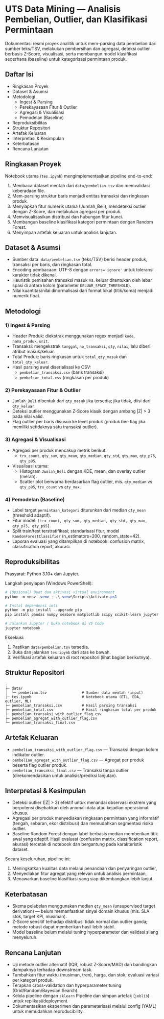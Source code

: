 # UTS Data Mining — Analisis Pembelian, Outlier, dan Klasifikasi Permintaan

Dokumentasi resmi proyek analitik untuk mem-parsing data pembelian dari sumber teks/TSV, melakukan pembersihan dan agregasi, deteksi outlier berbasis Z-Score, visualisasi, serta membangun model klasifikasi sederhana (baseline) untuk kategorisasi permintaan produk.

## Daftar Isi

- Ringkasan Proyek
- Dataset & Asumsi
- Metodologi
  - Ingest & Parsing
  - Perekayasaan Fitur & Outlier
  - Agregasi & Visualisasi
  - Pemodelan (Baseline)
- Reproduksibilitas
- Struktur Repositori
- Artefak Keluaran
- Interpretasi & Kesimpulan
- Keterbatasan
- Rencana Lanjutan

## Ringkasan Proyek

Notebook utama (`tes.ipynb`) mengimplementasikan pipeline end-to-end:

1) Membaca dataset mentah dari `data/pembelian.tsv` dan memvalidasi keberadaan file.
2) Mem-parsing struktur baris menjadi entitas transaksi dan ringkasan produk.
3) Menyiapkan fitur numerik utama (Jumlah_Beli), mendeteksi outlier dengan Z-Score, dan melakukan agregasi per produk.
4) Memvisualisasikan distribusi dan hubungan fitur kunci.
5) Membangun baseline klasifikasi kategori permintaan dengan Random Forest.
6) Menyimpan artefak keluaran untuk analisis lanjutan.

## Dataset & Asumsi

- Sumber data: `data/pembelian.tsv` (teks/TSV) berisi header produk, transaksi per baris, dan ringkasan total.
- Encoding pembacaan: UTF-8 dengan `errors='ignore'` untuk toleransi karakter tidak dikenal.
- Heuristik pemisahan transaksi masuk vs. keluar ditentukan oleh lebar spasi di antara kolom (parameter `KELUAR_SPACE_THRESHOLD`).
- Nilai kuantitas/nilai dinormalisasi dari format lokal (titik/koma) menjadi numerik float.

## Metodologi

### 1) Ingest & Parsing

- Header Produk: diekstrak menggunakan regex menjadi `kode`, `nama_produk`, `unit`.
- Transaksi: mengekstrak `tanggal`, `no_transaksi`, `qty`, `nilai`; lalu diberi atribut masuk/keluar.
- Total Produk: baris ringkasan untuk `total_qty_masuk` dan `total_qty_keluar`.
- Hasil parsing awal diserialisasi ke CSV:
  - `pembelian_transaksi.csv` (baris transaksi)
  - `pembelian_total.csv` (ringkasan per produk)

### 2) Perekayasaan Fitur & Outlier

- `Jumlah_Beli` dibentuk dari `qty_masuk` jika tersedia; jika tidak, diisi dari `qty_keluar`.
- Deteksi outlier menggunakan Z-Score klasik dengan ambang |Z| > 3 pada nilai valid.
- Flag outlier per baris disusun ke level produk (produk ber-flag jika memiliki setidaknya satu transaksi outlier).

### 3) Agregasi & Visualisasi

- Agregasi per produk mencakup metrik berikut:
  - `trx_count`, `qty_sum`, `qty_mean`, `qty_median`, `qty_std`, `qty_max`, `qty_p75`, `qty_p95`.
- Visualisasi utama:
  - Histogram `Jumlah_Beli` dengan KDE, mean, dan overlay outlier (merah).
  - Scatter plot berwarna berdasarkan flag outlier, mis. `qty_median` vs `qty_p95`, `trx_count` vs `qty_max`.

### 4) Pemodelan (Baseline)

- Label target `permintaan_kategori` diturunkan dari median `qty_mean` (threshold adaptif).
- Fitur model: `[trx_count, qty_sum, qty_median, qty_std, qty_max, qty_p75, qty_p95]`.
- Split train/test terstratifikasi; standarisasi fitur; model `RandomForestClassifier` (n_estimators=200, random_state=42).
- Laporan evaluasi yang ditampilkan di notebook: confusion matrix, classification report, akurasi.

## Reproduksibilitas

Prasyarat: Python 3.10+ dan Jupyter.

Langkah penyiapan (Windows PowerShell):

```powershell
# (Opsional) Buat dan aktivasi virtual environment
python -m venv .venv ; .\.venv\Scripts\Activate.ps1

# Instal dependensi inti
python -m pip install --upgrade pip
pip install pandas numpy seaborn matplotlib scipy scikit-learn jupyter

# Jalankan Jupyter / buka notebook di VS Code
jupyter notebook
```

Eksekusi:
1) Pastikan `data/pembelian.tsv` tersedia.
2) Buka dan jalankan `tes.ipynb` dari atas ke bawah.
3) Verifikasi artefak keluaran di root repositori (lihat bagian berikutnya).

## Struktur Repositori

```
.
├─ data/
│  └─ pembelian.tsv                # Sumber data mentah (input)
├─ tes.ipynb                       # Notebook utama (ETL, EDA, outlier, ML)
├─ pembelian_transaksi.csv         # Hasil parsing transaksi
├─ pembelian_total.csv             # Hasil ringkasan total per produk
├─ pembelian_transaksi_with_outlier_flag.csv
├─ pembelian_agregat_with_outlier_flag.csv
└─ pembelian_transaksi_final.csv
```

## Artefak Keluaran

- `pembelian_transaksi_with_outlier_flag.csv` — Transaksi dengan kolom indikator outlier.
- `pembelian_agregat_with_outlier_flag.csv` — Agregat per produk beserta flag outlier produk.
- `pembelian_transaksi_final.csv` — Transaksi tanpa outlier (direkomendasikan untuk analisis/prediksi lanjutan).

## Interpretasi & Kesimpulan

- Deteksi outlier (|Z| > 3) efektif untuk menandai observasi ekstrem yang berpotensi disebabkan oleh anomali data atau kejadian operasional khusus.
- Agregasi per produk menyediakan ringkasan permintaan yang informatif (tengah, sebaran, ekor distribusi) dan memudahkan segmentasi risiko outlier.
- Baseline Random Forest dengan label berbasis median memberikan titik awal yang adaptif. Hasil evaluasi (confusion matrix, classification report, akurasi) tercetak di notebook dan bergantung pada karakteristik dataset.

Secara keseluruhan, pipeline ini:
1) Meningkatkan kualitas data melalui penandaan dan penyaringan outlier,
2) Menyediakan fitur agregat yang relevan untuk analisis permintaan,
3) Menawarkan baseline klasifikasi yang siap dikembangkan lebih lanjut.

## Keterbatasan

- Skema pelabelan menggunakan median `qty_mean` (unsupervised target derivation) — belum memanfaatkan sinyal domain khusus (mis. SLA stok, target KPI, musiman).
- Z-Score sensitif terhadap distribusi tidak normal dan outlier ganda; metode robust dapat memberikan hasil lebih stabil.
- Model baseline belum melalui tuning hyperparameter dan validasi silang menyeluruh.

## Rencana Lanjutan

- Uji metode outlier alternatif (IQR, robust Z-Score/MAD) dan bandingkan dampaknya terhadap downstream task.
- Tambahkan fitur waktu (musiman, tren), harga, dan stok; evaluasi variasi per kategori produk.
- Terapkan cross-validation dan hyperparameter tuning (Grid/Random/Bayesian Search).
- Kelola pipeline dengan `sklearn` Pipeline dan simpan artefak (`joblib`) untuk replikasi/deployment.
- Dokumentasikan eksperimen dan parameterisasi melalui config (YAML) untuk memudahkan reproducibility.

